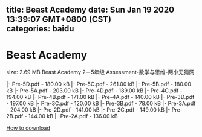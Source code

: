 
title: Beast Academy
date: Sun Jan 19 2020 13:39:07 GMT+0800 (CST)    
categories: baidu
---

# Beast Academy
size: 2.69 MB
 Beast Academy 2－5年级 Assessment-数学与思维-两小无猜网
 
|- Pre-5D.pdf - 180.00 kB
|- Pre-5C.pdf - 261.00 kB
|- Pre-5B.pdf - 180.00 kB
|- Pre-5A.pdf - 203.00 kB
|- Pre-4D.pdf - 189.00 kB
|- Pre-4C.pdf - 194.00 kB
|- Pre-4B.pdf - 171.00 kB
|- Pre-4A.pdf - 140.00 kB
|- Pre-3D.pdf - 197.00 kB
|- Pre-3C.pdf - 120.00 kB
|- Pre-3B.pdf - 78.00 kB
|- Pre-3A.pdf - 204.00 kB
|- Pre-2D.pdf - 141.00 kB
|- Pre-2C.pdf - 149.00 kB
|- Pre-2B.pdf - 144.00 kB
|- Pre-2A.pdf - 136.00 kB

[How to download](https://bpcam.bemobtrk.com/go/2ceec3aa-1ca2-46d6-b9ff-aaa5c184517c?jno=4971)